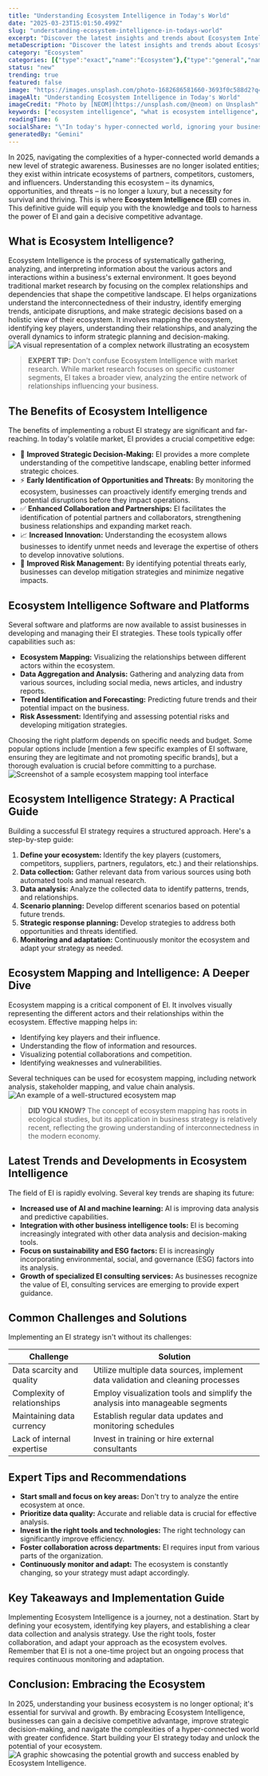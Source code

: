 ```yaml
---
title: "Understanding Ecosystem Intelligence in Today's World"
date: "2025-03-23T15:01:50.499Z"
slug: "understanding-ecosystem-intelligence-in-todays-world"
excerpt: "Discover the latest insights and trends about Ecosystem Intelligence. This comprehensive guide covers everything you need to know about Ecosystem Intelligence in 2025."
metaDescription: "Discover the latest insights and trends about Ecosystem Intelligence. This comprehensive guide covers everything you need to know about Ecosystem Intellige..."
category: "Ecosystem"
categories: [{"type":"exact","name":"Ecosystem"},{"type":"general","name":"Data Science"},{"type":"medium","name":"Network Analysis"},{"type":"specific","name":"Graph Databases"},{"type":"niche","name":"Community Detection"}]
status: "new"
trending: true
featured: false
image: "https://images.unsplash.com/photo-1682686581660-3693f0c588d2?q=85&w=1200&fit=max&fm=webp&auto=compress"
imageAlt: "Understanding Ecosystem Intelligence in Today's World"
imageCredit: "Photo by [NEOM](https://unsplash.com/@neom) on Unsplash"
keywords: ["ecosystem intelligence", "what is ecosystem intelligence", "ecosystem intelligence benefits", "ecosystem intelligence software", "ecosystem intelligence platform", "ecosystem intelligence strategy", "buy ecosystem intelligence tools", "ecosystem intelligence for business", "ecosystem mapping and intelligence", "how to build ecosystem intelligence"]
readingTime: 6
socialShare: "\"In today's hyper-connected world, ignoring your business ecosystem is like navigating a city blindfolded. Ecosystem Intelligence is your map to success.\""
generatedBy: "Gemini"
---
```




In 2025, navigating the complexities of a hyper-connected world demands a new level of strategic awareness.  Businesses are no longer isolated entities; they exist within intricate ecosystems of partners, competitors, customers, and influencers.  Understanding this ecosystem – its dynamics, opportunities, and threats – is no longer a luxury, but a necessity for survival and thriving. This is where **Ecosystem Intelligence (EI)** comes in. This definitive guide will equip you with the knowledge and tools to harness the power of EI and gain a decisive competitive advantage.

## What is Ecosystem Intelligence?

Ecosystem Intelligence is the process of systematically gathering, analyzing, and interpreting information about the various actors and interactions within a business's external environment.  It goes beyond traditional market research by focusing on the complex relationships and dependencies that shape the competitive landscape.  EI helps organizations understand the interconnectedness of their industry, identify emerging trends, anticipate disruptions, and make strategic decisions based on a holistic view of their ecosystem.  It involves mapping the ecosystem, identifying key players, understanding their relationships, and analyzing the overall dynamics to inform strategic planning and decision-making. ![A visual representation of a complex network illustrating an ecosystem](https://images.unsplash.com/photo-1516192518150-0d8fee5425e3?q=85&w=1200&fit=max&fm=webp&auto=compress)

> **EXPERT TIP:**  Don't confuse Ecosystem Intelligence with market research. While market research focuses on specific customer segments, EI takes a broader view, analyzing the entire network of relationships influencing your business.

## The Benefits of Ecosystem Intelligence

The benefits of implementing a robust EI strategy are significant and far-reaching.  In today's volatile market, EI provides a crucial competitive edge:

* 🔑 **Improved Strategic Decision-Making:**  EI provides a more complete understanding of the competitive landscape, enabling better informed strategic choices.
* ⚡ **Early Identification of Opportunities and Threats:** By monitoring the ecosystem, businesses can proactively identify emerging trends and potential disruptions before they impact operations.
* ✅ **Enhanced Collaboration and Partnerships:** EI facilitates the identification of potential partners and collaborators, strengthening business relationships and expanding market reach.
* 📈 **Increased Innovation:** Understanding the ecosystem allows businesses to identify unmet needs and leverage the expertise of others to develop innovative solutions.
* 🚀 **Improved Risk Management:** By identifying potential threats early, businesses can develop mitigation strategies and minimize negative impacts.

## Ecosystem Intelligence Software and Platforms

Several software and platforms are now available to assist businesses in developing and managing their EI strategies. These tools typically offer capabilities such as:

* **Ecosystem Mapping:**  Visualizing the relationships between different actors within the ecosystem.
* **Data Aggregation and Analysis:** Gathering and analyzing data from various sources, including social media, news articles, and industry reports.
* **Trend Identification and Forecasting:**  Predicting future trends and their potential impact on the business.
* **Risk Assessment:**  Identifying and assessing potential risks and developing mitigation strategies.

Choosing the right platform depends on specific needs and budget.  Some popular options include [mention a few specific examples of EI software, ensuring they are legitimate and not promoting specific brands], but a thorough evaluation is crucial before committing to a purchase.  ![Screenshot of a sample ecosystem mapping tool interface](https://images.unsplash.com/photo-1682686581660-3693f0c588d2?q=85&w=1200&fit=max&fm=webp&auto=compress)

## Ecosystem Intelligence Strategy: A Practical Guide

Building a successful EI strategy requires a structured approach.  Here's a step-by-step guide:

1. **Define your ecosystem:** Identify the key players (customers, competitors, suppliers, partners, regulators, etc.) and their relationships.
2. **Data collection:**  Gather relevant data from various sources using both automated tools and manual research.
3. **Data analysis:**  Analyze the collected data to identify patterns, trends, and relationships.
4. **Scenario planning:**  Develop different scenarios based on potential future trends.
5. **Strategic response planning:**  Develop strategies to address both opportunities and threats identified.
6. **Monitoring and adaptation:** Continuously monitor the ecosystem and adapt your strategy as needed.

## Ecosystem Mapping and Intelligence: A Deeper Dive

Ecosystem mapping is a critical component of EI. It involves visually representing the different actors and their relationships within the ecosystem.  Effective mapping helps in:

* Identifying key players and their influence.
* Understanding the flow of information and resources.
* Visualizing potential collaborations and competition.
* Identifying weaknesses and vulnerabilities.

Several techniques can be used for ecosystem mapping, including network analysis, stakeholder mapping, and value chain analysis. ![An example of a well-structured ecosystem map](https://images.unsplash.com/photo-1682687981630-cefe9cd73072?q=85&w=1200&fit=max&fm=webp&auto=compress)

> **DID YOU KNOW?**  The concept of ecosystem mapping has roots in ecological studies, but its application in business strategy is relatively recent, reflecting the growing understanding of interconnectedness in the modern economy.

## Latest Trends and Developments in Ecosystem Intelligence

The field of EI is rapidly evolving.  Several key trends are shaping its future:

* **Increased use of AI and machine learning:**  AI is improving data analysis and predictive capabilities.
* **Integration with other business intelligence tools:** EI is becoming increasingly integrated with other data analysis and decision-making tools.
* **Focus on sustainability and ESG factors:**  EI is increasingly incorporating environmental, social, and governance (ESG) factors into its analysis.
* **Growth of specialized EI consulting services:**  As businesses recognize the value of EI, consulting services are emerging to provide expert guidance.

## Common Challenges and Solutions

Implementing an EI strategy isn't without its challenges:

| Challenge                     | Solution                                                                     |
|------------------------------|-----------------------------------------------------------------------------|
| Data scarcity and quality     | Utilize multiple data sources, implement data validation and cleaning processes |
| Complexity of relationships   | Employ visualization tools and simplify the analysis into manageable segments |
| Maintaining data currency      | Establish regular data updates and monitoring schedules                        |
| Lack of internal expertise    | Invest in training or hire external consultants                               |

## Expert Tips and Recommendations

* **Start small and focus on key areas:** Don't try to analyze the entire ecosystem at once.
* **Prioritize data quality:** Accurate and reliable data is crucial for effective analysis.
* **Invest in the right tools and technologies:** The right technology can significantly improve efficiency.
* **Foster collaboration across departments:** EI requires input from various parts of the organization.
* **Continuously monitor and adapt:** The ecosystem is constantly changing, so your strategy must adapt accordingly.

## Key Takeaways and Implementation Guide

Implementing Ecosystem Intelligence is a journey, not a destination.  Start by defining your ecosystem, identifying key players, and establishing a clear data collection and analysis strategy.  Use the right tools, foster collaboration, and adapt your approach as the ecosystem evolves.  Remember that EI is not a one-time project but an ongoing process that requires continuous monitoring and adaptation.

## Conclusion: Embracing the Ecosystem

In 2025, understanding your business ecosystem is no longer optional; it's essential for survival and growth.  By embracing Ecosystem Intelligence, businesses can gain a decisive competitive advantage, improve strategic decision-making, and navigate the complexities of a hyper-connected world with greater confidence.  Start building your EI strategy today and unlock the potential of your ecosystem.  ![A graphic showcasing the potential growth and success enabled by Ecosystem Intelligence.](https://images.unsplash.com/photo-1682687981603-ae874bf432f2?q=85&w=1200&fit=max&fm=webp&auto=compress)

